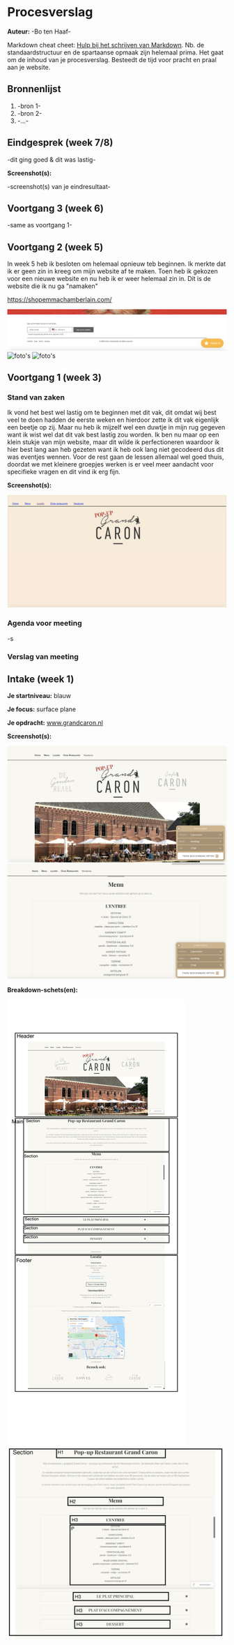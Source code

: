 # Procesverslag
**Auteur:** -Bo ten Haaf-

Markdown cheat cheet: [Hulp bij het schrijven van Markdown](https://github.com/adam-p/markdown-here/wiki/Markdown-Cheatsheet). Nb. de standaardstructuur en de spartaanse opmaak zijn helemaal prima. Het gaat om de inhoud van je procesverslag. Besteedt de tijd voor pracht en praal aan je website.



## Bronnenlijst
1. -bron 1-
2. -bron 2-
3. -...-



## Eindgesprek (week 7/8)

-dit ging goed & dit was lastig-

**Screenshot(s):**

-screenshot(s) van je eindresultaat-



## Voortgang 3 (week 6)

-same as voortgang 1-



## Voortgang 2 (week 5)
In week 5 heb ik besloten om helemaal opnieuw teb beginnen. Ik merkte dat ik er geen zin in kreeg om mijn website af te maken. Toen heb ik gekozen voor een nieuwe website en nu heb ik er weer helemaal zin in.
Dit is de website die ik nu ga "namaken"

https://shopemmachamberlain.com/

![foto's](images/footer.jpg)
![foto's](images/home.jpg)
![foto's](images/form.jpg)

## Voortgang 1 (week 3)

### Stand van zaken

Ik vond het best wel lastig om te beginnen met dit vak, dit omdat wij best veel te doen hadden de eerste weken en hierdoor zette ik dit vak eigenlijk een beetje op zij. Maar nu heb ik mijzelf wel een duwtje in mijn rug gegeven want ik wist wel dat dit vak best lastig zou worden. Ik ben nu maar op een klein stukje van mijn website, maar dit wilde ik perfectioneren waardoor ik hier best lang aan heb gezeten want ik heb ook lang niet gecodeerd dus dit was eventjes wennen. 
Voor de rest gaan de lessen allemaal wel goed thuis, doordat we met kleinere groepjes werken is er veel meer aandacht voor specifieke vragen en dit vind ik erg fijn.

**Screenshot(s):**

![foto's](images/eerste.jpg)

### Agenda voor meeting
-s

### Verslag van meeting





## Intake (week 1)

**Je startniveau:** blauw

**Je focus:** surface plane

**Je opdracht:** www.grandcaron.nl

**Screenshot(s):**

![foto's](images/caron.jpg)
![foto's](images/menu.jpg)

**Breakdown-schets(en):**

![foto's](images/headrfooter.png)
![foto's](images/breakdown.jpg)